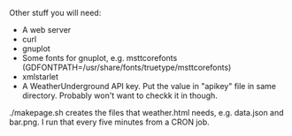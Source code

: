 Other stuff you will need:
* A web server
* curl
* gnuplot
* Some fonts for gnuplot, e.g. msttcorefonts (GDFONTPATH=/usr/share/fonts/truetype/msttcorefonts)
* xmlstarlet
* A WeatherUnderground API key.  Put the value in "apikey" file in same directory.  Probably won't want to checkk it in though.

./makepage.sh creates the files that weather.html needs,
e.g. data.json and bar.png.  I run that every five minutes from a CRON
job.



